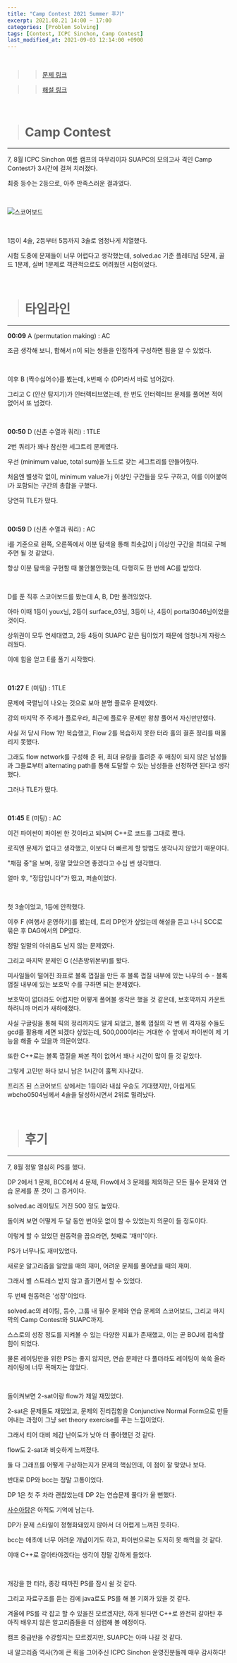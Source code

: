 ```yaml
---
title: "Camp Contest 2021 Summer 후기"
excerpt: 2021.08.21 14:00 ~ 17:00
categories: [Problem Solving]
tags: [Contest, ICPC Sinchon, Camp Contest]
last_modified_at: 2021-09-03 12:14:00 +0900
---
```


<br>

>> [<u>문제 링크</u>](https://www.acmicpc.net/category/detail/2749)

>> [<u>해설 링크</u>](https://icpc-sinchon.io/campcontest)

<br>

> # Camp Contest
---

7, 8월 ICPC Sinchon 여름 캠프의 마무리이자 SUAPC의 모의고사 격인 Camp Contest가 3시간에 걸쳐 치러졌다.

최종 등수는 2등으로, 아주 만족스러운 결과였다.

<br>

![스코어보드](/assets/images/2021_09_02/스코어보드.PNG)

<br>

1등이 4솔, 2등부터 5등까지 3솔로 엄청나게 치열했다.

시험 도중에 문제들이 너무 어렵다고 생각했는데, solved.ac 기준 플레티넘 5문제, 골드 1문제, 실버 1문제로 객관적으로도 어려웠던 시험이었다.

<br>

> # 타임라인
---

**00:09** A (permutation making) : AC

조금 생각해 보니, 합해서 n이 되는 쌍들을 인접하게 구성하면 됨을 알 수 있었다.

<br>

이후 B (짝수싫어수)를 봤는데, k번째 수 (DP)라서 바로 넘어갔다.

그리고 C (안산 탐지기)가 인터렉티브였는데, 한 번도 인터렉티브 문제를 풀어본 적이 없어서 또 넘겼다.

<br>

**00:50** D (신촌 수열과 쿼리) : 1TLE

2번 쿼리가 꽤나 참신한 세그트리 문제였다.

우선 (minimum value, total sum)을 노드로 갖는 세그트리를 만들어줬다.

처음엔 별생각 없이, minimum value가 j 이상인 구간들을 모두 구하고, 이를 이어붙여 i가 포함되는 구간의 총합을 구했다.

당연히 TLE가 떴다.

<br>

**00:59** D (신촌 수열과 쿼리) : AC

i를 기준으로 왼쪽, 오른쪽에서 이분 탐색을 통해 최솟값이 j 이상인 구간을 최대로 구해주면 될 것 같았다.

항상 이분 탐색을 구현할 때 불안불안했는데, 다행히도 한 번에 AC를 받았다.

<br>

D를 푼 직후 스코어보드를 봤는데 A, B, D만 풀려있었다.

아마 이때 1등이 youx님, 2등이 surface_03님, 3등이 나, 4등이 portal3046님이었을 것이다.

상위권이 모두 연세대였고, 2등 4등이 SUAPC 같은 팀이었기 때문에 엄청나게 자랑스러웠다.

이에 힘을 얻고 E를 풀기 시작했다.

<br>

**01:27** E (미팅) : 1TLE

문제에 국렬님이 나오는 것으로 보아 분명 플로우 문제였다.

강의 마지막 주 주제가 플로우라, 최근에 플로우 문제만 왕창 풀어서 자신만만했다.

사실 저 당시 Flow 1만 복습했고, Flow 2를 복습하지 못한 터라 홀의 결혼 정리를 떠올리지 못했다.

그래도 flow network를 구성해 준 뒤, 최대 유량을 흘려준 후 매칭이 되지 않은 남성들과 그들로부터 alternating path를 통해 도달할 수 있는 남성들을 선정하면 된다고 생각했다.

그러나 TLE가 떴다.

<br>

**01:45** E (미팅) : AC

이건 파이썬이 파이썬 한 것이라고 되뇌며 C++로 코드를 그대로 짰다.

로직엔 문제가 없다고 생각했고, 이보다 더 빠르게 할 방법도 생각나지 않았기 때문이다.

"채점 중"을 보며, 정말 맞았으면 좋겠다고 수십 번 생각했다.

얼마 후, "정답입니다"가 떴고, 퍼솔이었다.

<br>

첫 3솔이었고, 1등에 안착했다.

이후 F (여행사 운영하기)를 봤는데, 트리 DP인가 싶었는데 해설을 듣고 나니 SCC로 묶은 후 DAG에서의 DP였다.

정말 일말의 아쉬움도 남지 않는 문제였다.

그리고 마지막 문제인 G (신촌방위본부)를 봤다.

미사일들이 떨어진 좌표로 볼록 껍질을 만든 후 볼록 껍질 내부에 있는 나무의 수 - 볼록 껍질 내부에 있는 보호막 수를 구하면 되는 문제였다.

보호막이 없더라도 어렵지만 어떻게 풀어볼 생각은 했을 것 같은데, 보호막까지 카운트하려니까 머리가 새하얘졌다.

사실 구글링을 통해 픽의 정리까지도 알게 되었고, 볼록 껍질의 각 변 위 격자점 수들도 gcd를 활용해 세면 되겠다 싶었는데, 500,000이라는 거대한 수 앞에서 파이썬이 제 기능을 해줄 수 있을까 의문이었다.

또한 C++로는 볼록 껍질을 짜본 적이 없어서 꽤나 시간이 많이 들 것 같았다.

그렇게 고민만 하다 보니 남은 1시간이 훌쩍 지나갔다.

프리즈 된 스코어보드 상에서는 1등이라 내심 우승도 기대했지만, 아쉽게도 wbcho0504님께서 4솔을 달성하시면서 2위로 밀려났다.

<br>

> # 후기
---

7, 8월 정말 열심히 PS를 했다.

DP 2에서 1 문제, BCC에서 4 문제, Flow에서 3 문제를 제외하곤 모든 필수 문제와 연습 문제를 푼 것이 그 증거이다.

solved.ac 레이팅도 거진 500 정도 높였다.

돌이켜 보면 어떻게 두 달 동안 번아웃 없이 할 수 있었는지 의문이 들 정도이다.

이렇게 할 수 있었던 원동력을 꼽으라면, 첫째로 '재미'이다.

PS가 너무나도 재미있었다.

새로운 알고리즘을 알았을 때의 재미, 어려운 문제를 풀어냈을 때의 재미.

그래서 별 스트레스 받지 않고 즐기면서 할 수 있었다.

두 번째 원동력은 '성장'이었다.

solved.ac의 레이팅, 등수, 그룹 내 필수 문제와 연습 문제의 스코어보드, 그리고 마지막의 Camp Contest와 SUAPC까지.

스스로의 성장 정도를 지켜볼 수 있는 다양한 지표가 존재했고, 이는 곧 BOJ에 접속할 힘이 되었다.

물론 레이팅만을 위한 PS는 좋지 않지만, 연습 문제만 다 풀더라도 레이팅이 쑥쑥 올라 레이팅에 너무 목매지는 않았다.

<br>

돌이켜보면 2-sat이랑 flow가 제일 재밌었다.

2-sat은 문제들도 재밌었고, 문제의 진리집합을 Conjunctive Normal Form으로 만들어내는 과정이 그냥 set theory exercise를 푸는 느낌이었다.

그래서 티어 대비 체감 난이도가 낮아 더 좋아했던 것 같다.

flow도 2-sat과 비슷하게 느껴졌다.

둘 다 그래프를 어떻게 구상하는지가 문제의 핵심인데, 이 점이 잘 맞았나 보다.

반대로 DP와 bcc는 정말 고통이었다.

DP 1은 첫 주 차라 괜찮았는데 DP 2는 연습문제 풀다가 울 뻔했다.

[<u>사수아탕</u>](https://www.acmicpc.net/problem/2419)은 아직도 기억에 남는다.

DP가 문제 스타일이 정형화돼있지 않아서 더 어렵게 느껴진 듯하다.

bcc는 애초에 너무 어려운 개념이기도 하고, 파이썬으로는 도저히 못 해먹을 것 같다.

이때 C++로 갈아타야겠다는 생각이 정말 강하게 들었다.

<br>

개강을 한 터라, 종강 때까진 PS를 잠시 쉴 것 같다.

그리고 자료구조를 듣는 김에 java로도 PS를 해 볼 기회가 있을 것 같다.

겨울에 PS를 각 잡고 할 수 있을진 모르겠지만, 하게 된다면 C++로 완전히 갈아탄 후 아직 배우지 않은 알고리즘들을 더 섭렵해 볼 예정이다.

캠프 중급반을 수강할지는 모르겠지만, SUAPC는 아마 나갈 것 같다.

내 알고리즘 역사(?)에 큰 획을 그어주신 ICPC Sinchon 운영진분들께 매우 감사하다!